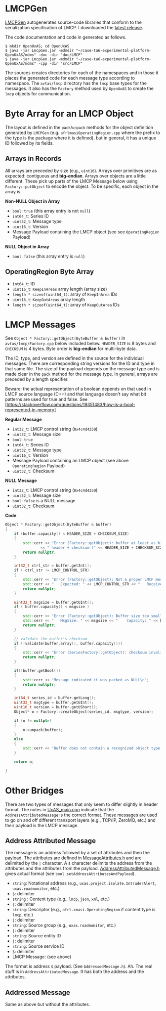 # LMCPGen

[LMCPGen](https://github.com/afrl-rq/LmcpGen) autogenerates source-code libraries that conform to the serialization specification of LMCP. I downloaded the [latest release](https://github.com/afrl-rq/LmcpGen/releases).

The code documentation and code in generated as follows.

```
$ mkdir OpenUxAS; cd OpenUxAS
$ java -jar LmcpGen.jar -mdmdir "~/case-ta6-experimental-platform-OpenUxAS/mdms" -doc -dir "doc/LMCP"
$ java -jar LmcpGen.jar -mdmdir "~/case-ta6-experimental-platform-OpenUxAS/mdms" -cpp -dir "src/LMCP"
```

The sources creates directories for each of the namespaces and in those it places the generated code for each message type according to namespace. The `avtas/lmcp` directory has the `lmcp` base types for the messages. It also has the `Factory` method used by `OpenUxAS` to create the `lmcp` objects for communication.

# Byte Array for an LMCP Object

The layout is defined in the `pack`/`unpack` methods for the object definition generated by `LMCPGen` (e.g. `afrlmasiOperatingRegion.cpp` where the prefix to the type is the package where it is defined), but in general, it has a unique ID followed by its fields. 

## Arrays in Records
All arrays are preceded by size (e.g., `uint16`). Arrays over primitives are as expected: contiguous and **big-endian**. Arrays over objects are a little different. These pick up parts of the LMCP Message below using `Factory::putObject` to encode the object. To be specific, each object in the array is

**Non-NULL Object in Array**

  * `bool`: `true` (this array entry is not `null`)
  * `int64_t`: Series ID
  * `uint32_t`: Message type
  * `uint16_t`: Version
  *  Message Payload containing the LMCP object (see see `OperatingRegion` Payload)
 
**NULL Object in Array**

  * `bool`: `false` (this array entry is `null`)

## OperatingRegion Byte Array

  * `int64_t`: ID
  * `uint16_t`: `KeepInAreas` array length (array size)
  * `length * sizeof(uint64_t)`: array of `KeepInArea` IDs
  * `uint16_t`: `KeepOutAreas` array length
  * `length * sizeof(uint64_t)`: array of `KeepOutArea` IDs

# LMCP Messages

See `Object * Factory::getObject(ByteBuffer & buffer)` in `avtas/lmcp/Factory.cpp` below included below.  `HEADER_SIZE` is 8 bytes and `CHECKSUM` is 4 bytes. Byte order is **big-endian** for multi-byte data.

The ID, type, and version are defined in the source for the individual messages. There are corresponding string versions for the ID and type in that same file. The size of the payload depends on the message type and is made clear in the `pack` method for the message type. In general, arrays are preceded by a length specifier.

Beware: the actual representation of a boolean depends on that used in LMCP source language (C++) and that language doesn't say what bit patterns are used for true and false. See [https://stackoverflow.com/questions/19351483/how-is-a-bool-represented-in-memory]

**Regular Message**

  * `int32_t`: LMCP control string (`0x4c4d4350`)
  * `uint32_t`: Message size
  * `bool`: `true`
  * `int64_t`: Series ID
  * `uint32_t`: Message type
  * `uint16_t`: Version
  *  Message Payload containing an LMCP object (see above `OperatingRegion` Payload)
  * `uint32_t`: Checksum

**NULL Message**

  * `int32_t`: LMCP control string (`0x4c4d4350`)
  * `uint32_t`: Message size
  * `bool`: `false` is a NULL message
  * `uint32_t`: Checksum

**Code**

```cpp
Object * Factory::getObject(ByteBuffer & buffer)
{
    if (buffer.capacity() < HEADER_SIZE + CHECKSUM_SIZE)
    {
        std::cerr << "Error (Factory::getObject): buffer at least as big as"
                << " header + checksum (" << HEADER_SIZE + CHECKSUM_SIZE << ").\n";
        return nullptr;
    }

    int32_t ctrl_str = buffer.getInt();
    if ( ctrl_str != LMCP_CONTROL_STR)
    {
        std::cerr << "Error (Factory::getObject): Not a proper LMCP message.";
        std::cerr << "   Expected: " << LMCP_CONTROL_STR << "   Received: " << ctrl_str << std::endl;
        return nullptr;
    }

    uint32_t msgsize = buffer.getUInt();
    if ( buffer.capacity() < msgsize )
    {
        std::cerr << "Error (Factory::getObject): Buffer size too small for packed object.";
        std::cerr << "   MsgSize: " << msgsize << "    Capacity: " << buffer.capacity() << std::endl;
        return nullptr;
    }

    // validate the buffer's checksum
    if (!validate(buffer.array(), buffer.capacity()))
    {
        std::cerr << "Error (SeriesFactory::getObject): checksum invalid.\n";
        return nullptr;
    }

    if(!buffer.getBool())
    {
        std::cerr << "Message indicated it was packed as NULL\n";
        return nullptr;
    }

    int64_t series_id = buffer.getLong();
    uint32_t msgtype = buffer.getUInt();
    uint16_t version = buffer.getUShort();
    Object* o = Factory::createObject(series_id, msgtype, version);

    if (o != nullptr)
    {
        o->unpack(buffer);
    }
    else
    {
        std::cerr << "Buffer does not contain a recognized object type. \n";
    }

    return o;

}
```

# Other Bridges

There are two types of messages that only seem to differ slightly in header format. The notes in [UxAS_main.cpp](https://github.com/loonwerks/case-ta6-experimental-platform-OpenUxAS/blob/develop-case-ta6/src/UxAS_Main.cpp) indicate that the `AddressAttributedMessage` is the correct format. These messages are used to go on and off different transport layers (e.g., TCP/IP, ZeroMQ, etc.) and their payload is the LMCP message.

## Address Attributed Message

The message is an address followed by a set of attributes and then the payload. The attributes are defined in [MessageAttributes.h](https://github.com/loonwerks/case-ta6-experimental-platform-OpenUxAS/blob/develop-case-ta6/src/Communications/MessageAttributes.h) and are delimited by the `|` character. A `$` character delimits the address from the attributes and the attributes from the payload. [AddressAttributedMessage.h](https://github.com/loonwerks/case-ta6-experimental-platform-OpenUxAS/blob/develop-case-ta6/src/Communications/AddressedAttributedMessage.h) gives actual format (see `bool setAddressAttributesAndPayload`).


  * `string`: Notational address (e.g., `uxas.project.isolate.IntruderAlert`, `uxas.roadmonitor`, etc.)
  * `$`: delimiter
  * `string` : Content type (e.g., `lmcp`, `json`, `xml`, etc.)
  * `|`: delimiter
  * `string`: Descriptor (e.g., `afrl.cmasi.OperatingRegion` if content type is `lmcp`, etc.)
  * `|`: delimiter
  * `string`: Source group (e.g., `uxas.roadmonitor`, etc.)
  * `|`: delimiter
  * `string`: Source entity ID
  * `|`: delimiter
  * `string`: Source service ID
  * `$`: delimiter
  * LMCP Message: (see above)

The format is address `$` payload. (See `AddressedMessage.h`). Ah. The real stuff is in `AddressAttributedMessage`. It has both the address and the attributes.

## Addressed Message

Same as above but without the attributes.
